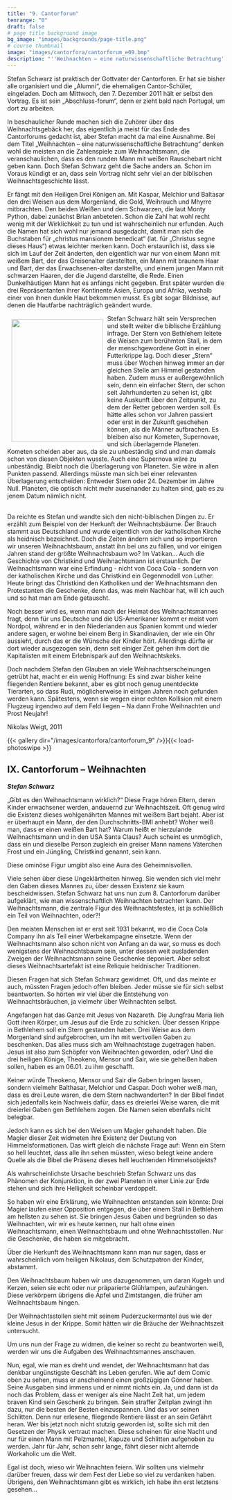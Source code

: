 ```yaml
---
title: "9. Cantorforum"
tenrange: "0"
draft: false
# page title background image
bg_image: "images/backgrounds/page-title.png"
# course thumbnail
image: "images/cantorfora/cantorforum_e09.bmp"
description: "''Weihnachten – eine naturwissenschaftliche Betrachtung'' von Stefan Schwarz"
---
```


Stefan Schwarz ist praktisch der Gottvater der Cantorforen. Er hat sie bisher alle organisiert und die „Alumni“, die ehemaligen Cantor-Schüler, eingeladen. Doch am Mittwoch, den 7. Dezember 2011 hält er selbst den Vortrag. Es ist sein „Abschluss-forum“, denn er zieht bald nach Portugal, um dort zu arbeiten.

In beschaulicher Runde machen sich die Zuhörer über das Weihnachtsgebäck her, das eigentlich ja meist für das Ende des Cantorforums gedacht ist, aber Stefan macht da mal eine Ausnahme. Bei dem Titel „Weihnachten – eine naturwissenschaftliche Betrachtung“ denken wohl die meisten an die Zahlenspiele zum Weihnachtsmann, die veranschaulichen, dass es den runden Mann mit weißen Rauschebart nicht geben kann. Doch Stefan Schwarz geht die Sache anders an. Schon im Voraus kündigt er an, dass sein Vortrag nicht sehr viel an der biblischen Weihnachtsgeschichte lässt.

Er fängt mit den Heiligen Drei Königen an. Mit Kaspar, Melchior und Baltasar den drei Weisen aus dem Morgenland, die Gold, Weihrauch und Mhyrre mitbrachten. Den beiden Weißen und dem Schwarzen, die laut Monty Python, dabei zunächst Brian anbeteten. Schon die Zahl hat wohl recht wenig mit der Wirklichkeit zu tun und ist wahrscheinlich nur erfunden. Auch die Namen hat sich wohl nur jemand ausgedacht, damit man sich die Buchstaben für „christus mansionem benedicat“ (lat. für „Christus segne dieses Haus“) etwas leichter merken kann. Doch erstaunlich ist, dass sie sich im Lauf der Zeit änderten, den eigentlich war nur von einem Mann mit weißem Bart, der das Greisenalter darstellten, ein Mann mit braunem Haar und Bart, der das Erwachsenen-alter darstellte, und einem jungen Mann mit schwarzen Haaren, der die Jugend darstellte, die Rede. Einen Dunkelhäutigen Mann hat es anfangs nicht gegeben. Erst später wurden die drei Repräsentanten ihrer Kontinente Asien, Europa und Afrika, weshalb einer von ihnen dunkle Haut bekommen musst. Es gibt sogar Bildnisse, auf denen die Hautfarbe nachträglich geändert wurde.

<img style="float: left; border: 0; margin: 10px;" src="/images/cantorfora/cantorforum09_sonder.png" border="0" width="211" height="282" />Stefan Schwarz hält sein Versprechen und stellt weiter die biblische Erzählung infrage. Der Stern von Bethlehem leitete die Weisen zum berühmten Stall, in dem der menschgewordene Gott in einer Futterkrippe lag. Doch dieser „Stern“ muss über Wochen hinweg immer an der gleichen Stelle am Himmel gestanden haben. Zudem muss er außergewöhnlich sein, denn ein einfacher Stern, der schon seit Jahrhunderten zu sehen ist, gibt keine Auskunft über den Zeitpunkt, zu dem der Retter geboren werden soll. Es hätte alles schon vor Jahren passiert oder erst in der Zukunft geschehen können, als die Männer aufbrachen. Es bleiben also nur Kometen, Supernovae, und sich überlagernde Planeten. Kometen scheiden aber aus, da sie zu unbeständig sind und man damals schon von diesen Objekten wusste. Auch eine Supernova wäre zu unbeständig. Bleibt noch die Überlagerung von Planeten. Sie wäre in allen Punkten passend. Allerdings müsste man sich bei einer relevanten Überlagerung entscheiden: Entweder Stern oder 24. Dezember im Jahre Null. Planeten, die optisch nicht mehr auseinander zu halten sind, gab es zu jenem Datum nämlich nicht. <br><br>


Da reichte es Stefan und wandte sich den nicht-biblischen Dingen zu. Er erzählt zum Beispiel von der Herkunft der Weihnachtsbäume. Der Brauch stammt aus Deutschland und wurde eigentlich von der katholischen Kirche als heidnisch bezeichnet. Doch die Zeiten ändern sich und so importieren wir unseren Weihnachtsbaum, anstatt ihn bei uns zu fällen, und vor einigen Jahren stand der größte Weihnachtsbaum wo? Im Vatikan... Auch die Geschichte von Christkind und Weihnachtsmann ist erstaunlich. Der Weihnachtsmann war eine Erfindung - nicht von Coca Cola - sondern von der katholischen Kirche und das Christkind ein Gegenmodell von Luther. Heute bringt das Christkind den Katholiken und der Weihnachtsmann den Protestanten die Geschenke, denn das, was mein Nachbar hat, will ich auch und so hat man am Ende getauscht.

Noch besser wird es, wenn man nach der Heimat des Weihnachtsmannes fragt, denn für uns Deutsche und die US-Amerikaner kommt er meist vom Nordpol, während er in den Niederlanden aus Spanien kommt und wieder andere sagen, er wohne bei einem Berg in Skandinavien, der wie ein Ohr aussieht, durch das er die Wünsche der Kinder hört. Allerdings dürfte er dort wieder ausgezogen sein, denn seit einiger Zeit gehen ihm dort die Kapitalisten mit einem Erlebnispark auf den Weihnachtskeks.

Doch nachdem Stefan den Glauben an viele Weihnachtserscheinungen getrübt hat, macht er ein wenig Hoffnung: Es sind zwar bisher keine fliegenden Rentiere bekannt, aber es gibt noch genug unentdeckte Tierarten, so dass Rudi, möglicherweise in einigen Jahren noch gefunden werden kann. Spätestens, wenn sie wegen einer echten Kollision mit einem Flugzeug irgendwo auf dem Feld liegen – Na dann Frohe Weihnachten und Prost Neujahr!



Nikolas Weigt, 2011

{{< gallery dir="/images/cantorfora/cantorforum_9" />}}{{< load-photoswipe >}}

## IX. Cantorforum – Weihnachten
***Stefan Schwarz***

„Gibt es den Weihnachtsmann wirklich?“ Diese Frage hören Eltern, deren Kinder erwachsener werden, andauernd zur Weihnachtszeit. Oft genug wird die Existenz dieses wohlgenährten Mannes mit weißem Bart bejaht. Aber ist er überhaupt ein Mann, der den Durchschnitts-BMI anhebt? Woher weiß man, dass er einen weißen Bart hat? Warum heißt er hierzulande Weihnachtsmann und in den USA Santa Claus? Auch scheint es unmöglich, dass ein und dieselbe Person zugleich ein greiser Mann namens Väterchen Frost und ein Jüngling, Christkind genannt, sein kann.

Diese ominöse Figur umgibt also eine Aura des Geheimnisvollen.

Viele sehen über diese Ungeklärtheiten hinweg. Sie wenden sich viel mehr den Gaben dieses Mannes zu, über dessen Existenz sie kaum bescheidwissen. Stefan Schwarz hat uns nun zum 8. Cantorforum darüber aufgeklärt, wie man wissenschaftlich Weihnachten betrachten kann. Der Weihnachtsmann, die zentrale Figur des Weihnachtsfestes, ist ja schließlich ein Teil von Weihnachten, oder?!

Den meisten Menschen ist er erst seit 1931 bekannt, wo die Coca Cola Company ihn als Teil einer Werbekampagne einsetzte. Wenn der Weihnachtsmann also schon nicht von Anfang an da war, so muss es doch wenigstens der Weihnachtsbaum sein, unter dessen weit ausladenden Zweigen der Weihnachtsmann seine Geschenke deponiert. Aber selbst dieses Weihnachtsartefakt ist eine Reliquie heidnischer Traditionen.

Diesen Fragen hat sich Stefan Schwarz gewidmet. Oft, und das meinte er auch, müssten Fragen jedoch offen bleiben. Jeder müsse sie für sich selbst beantworten. So hörten wir viel über die Entstehung von Weihnachtsbräuchen, ja vielmehr über Weihnachten selbst.

Angefangen hat das Ganze mit Jesus von Nazareth. Die Jungfrau Maria lieh Gott ihren Körper, um  Jesus auf die Erde zu schicken. Über dessen Krippe in Bethlehem soll ein Stern gestanden haben. Drei Weise aus dem Morgenland sind aufgebrochen, um ihn mit wertvollen Gaben zu beschenken. Das alles muss sich am Weihnachtstage zugetragen haben. Jesus ist also zum Schöpfer von Weihnachten geworden, oder? Und die drei heiligen Könige, Theokeno, Mensor und Sair, wie sie geheißen haben sollen, haben es am 06.01. zu ihm geschafft.

Keiner würde Theokeno, Mensor und Sair die Gaben bringen lassen, sondern vielmehr Balthasar, Melchior und Caspar. Doch woher weiß man, dass es drei Leute waren, die dem Stern nachwanderten? In der Bibel findet sich jedenfalls kein Nachweis dafür, dass es dreierlei Weise waren, die mit dreierlei Gaben gen Bethlehem zogen. Die Namen seien ebenfalls nicht belegbar.

Jedoch kann es sich bei den Weisen um Magier gehandelt haben. Die Magier dieser Zeit widmeten ihre Existenz der Deutung von Himmelsformationen. Das wirft gleich die nächste Frage auf: Wenn ein Stern so hell leuchtet, dass alle ihn sehen müssten, wieso belegt keine andere Quelle als die Bibel die Präsenz dieses hell leuchtenden Himmelsobjekts?

Als wahrscheinlichste Ursache beschrieb Stefan Schwarz uns das Phänomen der Konjunktion, in der zwei Planeten in einer Linie zur Erde stehen und sich ihre Helligkeit scheinbar verdoppelt.

So haben wir eine Erklärung, wie Weihnachten entstanden sein könnte: Drei Magier laufen einer Opposition entgegen, die über einem Stall in Bethlehem am hellsten zu sehen ist. Sie bringen Jesus Gaben und begründen so das Weihnachten, wir wir es heute kennen, nur halt ohne einen Weihnachtsmann, einen Weihnachtsbaum und ohne Weihnachtsstollen. Nur die Geschenke, die haben sie mitgebracht.

Über die Herkunft des Weihnachtsmann kann man nur sagen, dass er wahrscheinlich vom heiligen Nikolaus, dem Schutzpatron der Kinder, abstammt.

Den Weihnachtsbaum haben wir uns dazugenommen, um daran Kugeln und Kerzen, seien sie echt oder nur präparierte Glühlampen, aufzuhängen. Diese verkörpern übrigens die Äpfel und Zimtstangen, die früher am Weihnachtsbaum hingen.

Der Weihnachtsstollen sieht mit seinem Puderzuckermantel aus wie der kleine Jesus in der Krippe. Somit hätten wir die Bräuche der Weihnachtszeit untersucht.

Um uns nun der Frage zu widmen, die keiner so recht zu beantworten weiß, werden wir uns die Aufgaben des Weihnachtsmannes anschauen.

Nun, egal, wie man es dreht und wendet, der Weihnachtsmann hat das denkbar ungünstigste Geschäft ins Leben gerufen. Wie auf dem Comic oben zu sehen, muss er anscheinend einen großzügigen Gönner haben. Seine Ausgaben sind immens und er nimmt nichts ein. Ja, und dann ist da noch das Problem, dass er weniger als eine Nacht Zeit hat, um jedem braven Kind sein Geschenk zu bringen. Sein straffer Zeitplan zwingt ihn dazu, nur die besten der Besten einzuspannen. Und das vor seinen Schlitten. Denn nur erlesene, fliegende Rentiere lässt er an sein Gefährt heran. Wer bis jetzt noch nicht stutzig geworden ist, sollte sich mit den Gesetzen der Physik vertraut machen. Diese scheinen für eine Nacht und nur für einen Mann mit Pelzmantel, Kapuze und Schlitten aufgehoben zu werden. Jahr für Jahr, schon sehr lange, fährt dieser nicht alternde Workaholic um die Welt.

Egal ist doch, wieso wir Weihnachten feiern. Wir sollten uns vielmehr darüber freuen, dass wir dem Fest der Liebe so viel zu verdanken haben. Übrigens, den Weihnachtsmann gibt es wirklich, ich habe ihn erst letztens gesehen...

